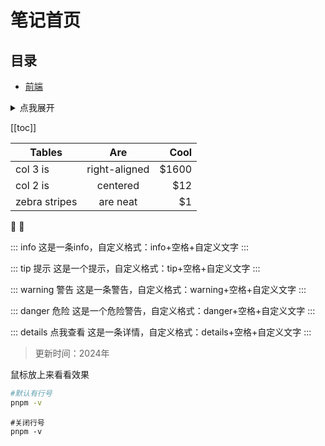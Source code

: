 # 笔记首页

## 目录
- [前端](./frontend/index.md)

<details>
  <summary>点我展开</summary>
  Markdown默认折叠语法，Vitepress可以使用容器折叠语法，更加美观
</details>

[[toc]]

| Tables        |      Are      |  Cool |
| ------------- | :-----------: | ----: |
| col 3 is      | right-aligned | $1600 |
| col 2 is      |   centered    |   $12 |
| zebra stripes |   are neat    |    $1 |

:tada: :100:

::: info
这是一条info，自定义格式：info+空格+自定义文字
:::

::: tip 提示
这是一个提示，自定义格式：tip+空格+自定义文字
:::

::: warning 警告
这是一条警告，自定义格式：warning+空格+自定义文字
:::

::: danger 危险
这是一个危险警告，自定义格式：danger+空格+自定义文字
:::

::: details 点我查看
这是一条详情，自定义格式：details+空格+自定义文字
:::

> 更新时间：2024年

<sapn class="marker-evy">鼠标放上来看看效果</sapn>

```sh
#默认有行号
pnpm -v
```

```sh:no-line-numbers
#关闭行号
pnpm -v
```

<Linkcard url="你的网址" title="标题" description="描述" logo="logo图片路径"/>

<Linkcard url="https://vitepress.yiov.top/" title="Vitepress中文搭建教程" description="https://vitepress.yiov.top/" logo="https://vitepress.yiov.top/logo.png"/>

[//]: # ()
[//]: # (<HomeUnderline />)

[//]: # ()
[//]: # (<!-- index.md -->)

[//]: # (<xgplayer url="/视频路径.mp4" poster="/封面路径.png" />)

[//]: # ()
[//]: # (<DataPanel />)

<update />

